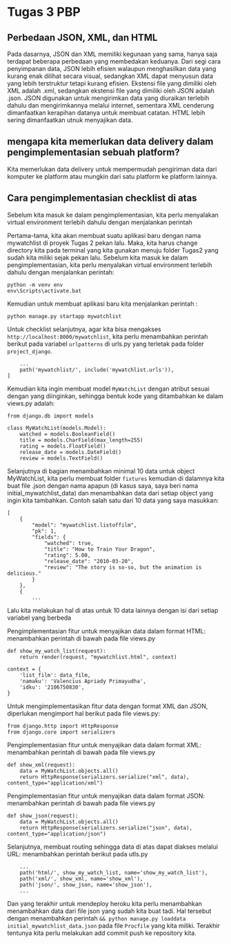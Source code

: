 # Tugas 3 PBP # 

## Perbedaan JSON, XML, dan HTML ##

Pada dasarnya, JSON dan XML memiliki kegunaan yang sama, hanya saja terdapat beberapa perbedaan yang membedakan keduanya. Dari segi cara penyimpanan data, JSON lebih efisien walaupun menghasilkan data yang kurang enak dilihat secara visual, sedangkan XML dapat menyusun data yang lebih terstruktur tetapi kurang efisien. Ekstensi file yang dimiliki oleh XML adalah .xml, sedangkan ekstensi file yang dimiliki oleh JSON adalah .json. JSON digunakan untuk mengirimkan data yang diuraikan terlebih dahulu dan mengirimkannya melalui internet, sementara XML cenderung dimanfaatkan kerapihan datanya untuk membuat catatan. HTML lebih sering dimanfaatkan utnuk menyajikan data.

## mengapa kita memerlukan data delivery dalam pengimplementasian sebuah platform? ##

Kita memerlukan data delivery untuk mempermudah pengiriman data dari komputer ke platform atau mungkin dari satu platform ke platform lainnya. 

## Cara pengimplementasian checklist di atas ##

Sebelum kita masuk ke dalam pengimplementasian, kita perlu menyalakan virtual environment terlebih dahulu dengan menjalankan perintah 

Pertama-tama, kita akan membuat suatu aplikasi baru dengan nama mywatchlist di proyek Tugas 2 pekan lalu. Maka, kita harus change directory kita pada terminal yang kita gunakan menuju folder Tugas2 yang sudah kita miliki sejak pekan lalu. Sebelum kita masuk ke dalam pengimplementasian, kita perlu menyalakan virtual environment terlebih dahulu dengan menjalankan perintah:
```
python -m venv env
env\Scripts\activate.bat
```
Kemudian untuk membuat aplikasi baru kita menjalankan perintah :
```
python manage.py startapp mywatchlist
```

Untuk checklist selanjutnya, agar kita bisa mengakses ``` http://localhost:8000/mywatchlist ```,  kita perlu menambahkan perintah berikut pada variabel ```urlpatterns``` di urls.py yang terletak pada folder ```project_django```.
```
    ...
    path('mywatchlist/', include('mywatchlist.urls')),
]
```

Kemudian kita ingin membuat model ```MyWatchList``` dengan atribut sesuai dengan yang diinginkan, sehingga bentuk kode yang ditambahkan ke dalam views.py adalah:
```
from django.db import models

class MyWatchList(models.Model):
    watched = models.BooleanField()
    title = models.CharField(max_length=255)
    rating = models.FloatField()
    release_date = models.DateField()
    review = models.TextField()
```

Selanjutnya di bagian menambahkan minimal 10 data untuk object MyWatchList, kita perlu membuat folder ```fixtures``` kemudian di dalamnya kita buat file .json dengan nama apapun (di kasus saya, saya beri nama initial_mywatchlist_data) dan menambahkan data dari setiap object yang ingin kita tambahkan. Contoh salah satu dari 10 data yang saya masukkan:
```
[
    {
        "model": "mywatchlist.listoffilm",
        "pk": 1,
        "fields": {
            "watched": true,
            "title": "How to Train Your Dragon",
            "rating": 5.00,
            "release_date": "2010-03-20",
            "review": "The story is so-so, but the animation is delicious."
        }
    },
    {
        ...
```
Lalu kita melakukan hal di atas untuk 10 data lainnya dengan isi dari setiap variabel yang berbeda


Pengimplementasian fitur untuk menyajikan data dalam format HTML:
menambahkan perintah di bawah pada file views.py
```
def show_my_watch_list(request):
    return render(request, "mywatchlist.html", context)

context = {
    'list_film': data_film,
    'namaku': 'Valencius Apriady Primayudha',
    'idku': '2106750830',
}
```

Untuk mengimplementasikan fitur data dengan format XML dan JSON, diperlukan mengimport hal berikut pada file views.py:
```
from django.http import HttpResponse
from django.core import serializers
```

Pengimplementasian fitur untuk menyajikan data dalam format XML:
menambahkan perintah di bawah pada file views.py
```
def show_xml(request):
    data = MyWatchList.objects.all()
    return HttpResponse(serializers.serialize("xml", data), content_type="application/xml")
```
Pengimplementasian fitur untuk menyajikan data dalam format JSON:
menambahkan perintah di bawah pada file views.py
```
def show_json(request):
    data = MyWatchList.objects.all()
    return HttpResponse(serializers.serialize("json", data), content_type="application/json")
```


Selanjutnya, membuat routing sehingga data di atas dapat diakses melalui URL:
menambahkan perintah berikut pada utls.py 
```
    ...
    path('html/', show_my_watch_list, name='show_my_watch_list'),
    path('xml/', show_xml, name='show_xml'),
    path('json/', show_json, name='show_json'),
    ...
```

Dan yang terakhir untuk mendeploy heroku kita perlu menambahkan menambahkan data dari file json yang sudah kita buat tadi. Hal tersebut dengan menambahkan perintah ```&& python manage.py loaddata initial_mywatchlist_data.json``` pada file ```Procfile``` yang kita miliki. Terakhir tentunya kita perlu melakukan add commit push ke repository kita.